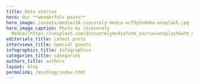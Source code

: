 ```yaml
---
title: Data stories
hero: Our **wonderfuls posts**
hero_image: /assets/media/28-sincerely-media-vcf5y2edm6a-unsplash.jpg
hero_image_caption: Photo by [Sincerely
  Media](https://unsplash.com/@sincerelymedia?utm_source=unsplash&utm_medium=referral&utm_content=creditCopyText) on [Unsplash](https://unsplash.com/s/photos/blog?utm_source=unsplash&utm_medium=referral&utm_content=creditCopyText)
editorials_title: Latest posts
interviews_title: Special guests
infographics_title: Infographics
categories_title: categories
authors_title: authors
layout: blog
permalink: /en/blog/index.html
---
```

